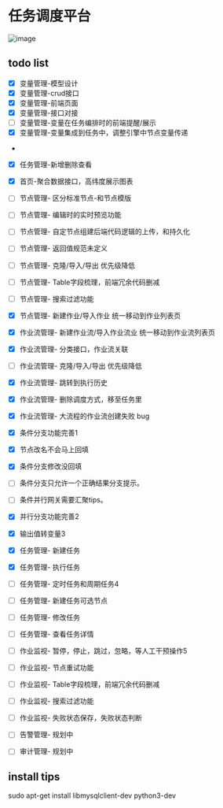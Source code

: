 # 任务调度平台
![image](https://user-images.githubusercontent.com/29135056/155830656-968f5881-5729-4347-94fc-b5a657ea9725.png)

## todo list
 - [x] 变量管理-模型设计
 - [x] 变量管理-crud接口
 - [x] 变量管理-前端页面
 - [x] 变量管理-接口对接
 - [ ] 变量管理-变量在任务编排时的前端提醒/展示
 - [x] 变量管理-变量集成到任务中，调整引擎中节点变量传递
 - 
 - [x] 任务管理-新增删除查看

 - [x] 首页-聚合数据接口，高纬度展示图表

 - [ ] 节点管理- 区分标准节点-和节点模版
 - [ ] 节点管理- 编辑时的实时预览功能
 - [ ] 节点管理- 自定节点组建后端代码逻辑的上传，和持久化
 - [ ] 节点管理- 返回值规范未定义
 - [ ] 节点管理- 克隆/导入/导出 优先级降低
 - [ ] 节点管理- Table字段梳理，前端冗余代码删减
 - [ ] 节点管理- 搜索过滤功能
 - [x] 节点管理- 新建作业/导入作业 统一移动到作业列表页

 - [x] 作业流管理- 新建作业流/导入作业流业 统一移动到作业流列表页
 - [x] 作业流管理- 分类接口，作业流关联
 - [ ] 作业流管理- 克隆/导入/导出 优先级降低
 - [x] 作业流管理- 跳转到执行历史
 - [x] 作业流管理- 删除调度方式，移至任务里
 - [x] 作业流管理- 大流程的作业流创建失败 bug
 - [x] 条件分支功能完善1
 - [x] 节点改名不会马上回填
 - [x] 条件分支修改没回填
 - [ ] 条件分支只允许一个正确结果分支提示。
 - [ ] 条件并行网关需要汇聚tips。
 - [x] 并行分支功能完善2
 - [x] 输出值转变量3

 - [x] 任务管理- 新建任务
 - [x] 任务管理- 执行任务
 - [ ] 任务管理- 定时任务和周期任务4
 - [ ] 任务管理- 新建任务可选节点
 - [ ] 任务管理- 修改任务
 - [ ] 任务管理- 查看任务详情
 
 - [ ] 作业监视- 暂停，停止，跳过，忽略，等人工干预操作5
 - [ ] 作业监视- 节点重试功能
 - [ ] 作业监视- Table字段梳理，前端冗余代码删减
 - [ ] 作业监视- 搜索过滤功能
 - [ ] 作业监视- 失败状态保存，失败状态判断

 - [ ] 告警管理- 规划中
 - [ ] 审计管理- 规划中
## install tips
sudo apt-get install libmysqlclient-dev
python3-dev